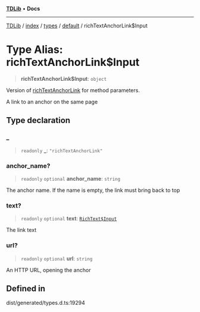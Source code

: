 [**TDLib**](../../../../../../README.md) • **Docs**

***

[TDLib](../../../../../../modules.md) / [index](../../../../../README.md) / [types](../../../README.md) / [default](../README.md) / richTextAnchorLink$Input

# Type Alias: richTextAnchorLink$Input

> **richTextAnchorLink$Input**: `object`

Version of [richTextAnchorLink](richTextAnchorLink.md) for method parameters.

A link to an anchor on the same page

## Type declaration

### \_

> `readonly` **\_**: `"richTextAnchorLink"`

### anchor\_name?

> `readonly` `optional` **anchor\_name**: `string`

The anchor name. If the name is empty, the link must bring back to top

### text?

> `readonly` `optional` **text**: [`RichText$Input`](RichText$Input.md)

The link text

### url?

> `readonly` `optional` **url**: `string`

An HTTP URL, opening the anchor

## Defined in

dist/generated/types.d.ts:19294
